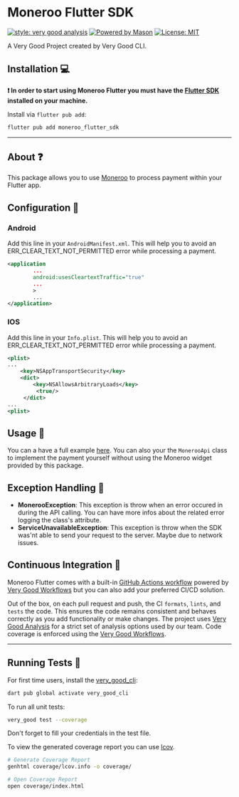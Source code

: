 # Moneroo Flutter SDK

[![style: very good analysis][very_good_analysis_badge]][very_good_analysis_link]
[![Powered by Mason](https://img.shields.io/endpoint?url=https%3A%2F%2Ftinyurl.com%2Fmason-badge)](https://github.com/felangel/mason)
[![License: MIT][license_badge]][license_link]

A Very Good Project created by Very Good CLI.

## Installation 💻

**❗ In order to start using Moneroo Flutter you must have the [Flutter SDK][flutter_install_link] installed on your machine.**

Install via `flutter pub add`:

```sh
flutter pub add moneroo_flutter_sdk
```

---

## About ❓

This package allows you to use [Moneroo](https://moneroo.io) to process payment within your Flutter app.

## Configuration 🔧

### Android

Add this line in your `AndroidManifest.xml`. This will help you to avoid an ERR_CLEAR_TEXT_NOT_PERMITTED error while processing a payment.

```xml
<application
        ...
        android:usesCleartextTraffic="true"
        ...
        >
        ...
</application>
```

### IOS

Add this line in your `Info.plist`. This will help you to avoid an ERR_CLEAR_TEXT_NOT_PERMITTED error while processing a payment.

```xml
<plist>
...
    <key>NSAppTransportSecurity</key>
    <dict>
        <key>NSAllowsArbitraryLoads</key>
         <true/>
     </dict>
...
<plist>
```

## Usage 🚀

You can a have a full example [here](example/lib/main.dart). You can also your the `MonerooApi` class to implement the payment yourself without using the Moneroo widget provided by this package.

## Exception Handling 🐛

- **MonerooException**: This exception is throw when an error occured in during the API calling. You can have more infos about the related error logging the class's attribute.
- **ServiceUnavailableException**: This exception is throw when the SDK was'nt able to send your request to the server. Maybe due to network issues.

## Continuous Integration 🤖

Moneroo Flutter comes with a built-in [GitHub Actions workflow][github_actions_link] powered by [Very Good Workflows][very_good_workflows_link] but you can also add your preferred CI/CD solution.

Out of the box, on each pull request and push, the CI `formats`, `lints`, and `tests` the code. This ensures the code remains consistent and behaves correctly as you add functionality or make changes. The project uses [Very Good Analysis][very_good_analysis_link] for a strict set of analysis options used by our team. Code coverage is enforced using the [Very Good Workflows][very_good_coverage_link].

---

## Running Tests 🧪

For first time users, install the [very_good_cli][very_good_cli_link]:

```sh
dart pub global activate very_good_cli
```

To run all unit tests:

```sh
very_good test --coverage
```

Don't forget to fill your credentials in the test file.

To view the generated coverage report you can use [lcov](https://github.com/linux-test-project/lcov).

```sh
# Generate Coverage Report
genhtml coverage/lcov.info -o coverage/

# Open Coverage Report
open coverage/index.html
```

[flutter_install_link]: https://docs.flutter.dev/get-started/install
[github_actions_link]: https://docs.github.com/en/actions/learn-github-actions
[license_badge]: https://img.shields.io/badge/license-MIT-blue.svg
[license_link]: https://opensource.org/licenses/MIT
[very_good_analysis_badge]: https://img.shields.io/badge/style-very_good_analysis-B22C89.svg
[very_good_analysis_link]: https://pub.dev/packages/very_good_analysis
[very_good_cli_link]: https://pub.dev/packages/very_good_cli
[very_good_coverage_link]: https://github.com/marketplace/actions/very-good-coverage
[very_good_workflows_link]: https://github.com/VeryGoodOpenSource/very_good_workflows
